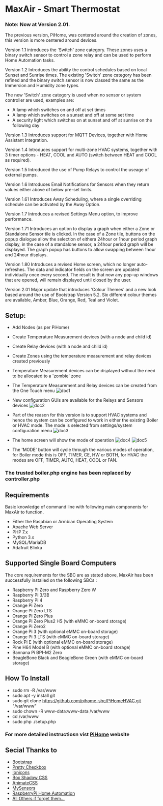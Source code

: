 # MaxAir - Smart Thermostat

### Note: Now at Version 2.01.

The previous version, PiHome, was centered around the creation of zones, this version is more centered around devices.

Version 1.1 introduces the 'Switch' zone category. These zones uses a binary switch sensor to control a zone relay and can be used to perform Home Automation tasks.

Version 1.2 Introduces the ability the control schedules based on local Sunset and Sunrise times. The existing 'Switch' zone category has been refined and the binary switch sensor is now classed the same as the Immersion and Humidity zone types.

The new 'Switch' zone category is used when no sensor or system controller are used, examples are:
* A lamp which switches on and off at set times
* A lamp which switches on a sunset and off at some set time
* A security light which switches on at sunset and off at sunrise on the following day

Version 1.3 Introduces support for MQTT Devices, together with Home Assistant Integration.

Version 1.4 Introduces support for multi-zone HVAC systems, together with 3 timer options - HEAT, COOL and AUTO (switch between HEAT and COOL as required).

Version 1.5 Introduced the use of Pump Relays to control the useage of external pumps.

Version 1.6 Introduces Email Notifications for Sensors when they return values either above of below pre-set limits.

Version 1.61 Introduces Away Scheduling, where a single overriding schedule can be activated by the Away Option.

Version 1.7 Introduces a revised Settings Menu option, to improve performance.

Version 1.71 Introduces an option to display a graph when either a Zone or Standalone Sensor tile is clicked. In the case of a Zone tile, buttons on the popup dialogue allow the selection of eithera 24hour or 1hour period graph display, in the case of a standalone sensor, a 24hour period graph will be displayed. The graph popup has buttons to allow swapping between 1hour and 24hour displays.

Version 1.80 Introduces a revised Home screen, which no longer auto-refreshes. The data and indicator fields on the screen are updated individually once every second. The result is that now any pop-up windows that are opened, will remain displayed until closed by the user. 

Version 2.01 Major update that introduces 'Colour Themes' and a new look based around the use of Bootstrap Version 5.2. Six different colour themes are available, Amber, Blue, Orange, Red, Teal and Violet.

## Setup:

* Add Nodes (as per PiHome)
* Create Temperature Measurement devices (with a node and child id)
* Create Relay devices (with a node and child id)
* Create Zones using the temperature measurement and relay devices created previously
* Temperature Measurement devices can be displayed without the need to be allocated to a 'zombie' zone

* The Temperature Measurement and Relay devices can be created from the One Touch menu
![doc1](https://user-images.githubusercontent.com/46624596/171923125-a4895306-a295-4c14-a2dc-f2c685e3aa1e.JPG)

* New configuration GUIs are available for the Relays and Sensors devices
![doc2](https://user-images.githubusercontent.com/46624596/171923178-8066063f-4e21-4e96-8649-a37da18db888.JPG)

* Part of the reason for this version is to support HVAC systems and hence the system can be configured to work in either the existing Boiler or HVAC mode. The mode is selected from settings/system configuration menu
![doc3](https://user-images.githubusercontent.com/46624596/171923242-5b36b742-b8bb-4090-9146-935aae59c03e.JPG)

* The home screen will show the mode of operation
![doc4](https://user-images.githubusercontent.com/46624596/171923332-72295169-8899-4d93-a675-d3fea62c4713.JPG)
![doc5](https://user-images.githubusercontent.com/46624596/171923351-65b4df03-78b9-4278-a503-47125d04507d.JPG)

* The 'MODE' button will cycle through the various modes of operation, for Boiler mode this is OFF, TIMER, CE, HW or BOTH, for HVAC the modes are OFF, TIMER, AUTO, HEAT, COOL or FAN.

### The trusted boiler.php engine has been replaced by controller.php

## Requirements
Basic knowledge of command line with following main components for MaxAir to function.
* Either the Raspbian or Armbian Operating System
* Apache Web Server
* PHP 7.x
* Python 3.x
* MySQL/MariaDB
* Adafruit Blinka

## Supported Single Board Computers
The core requirements for the SBC are as stated above, MaxAir has been successfully installed on the following SBCs :
* Raspberry Pi Zero and Raspberry Zero W 
* Raspberry Pi 3/3B
* Raspberry Pi 4
* Orange Pi Zero
* Orange Pi Zero LTS
* Orange Pi Zero Plus
* Orange Pi Zero Plus2 H5 (with eMMC on-board storage)
* Orange Pi Zero2
* Orange Pi 3 (with optional eMMC on-board storage)
* Orange Pi 3 LTS (with eMMC on-board storage)
* Rock Pi E (with optional eMMC on-board storage)
* Pine H64 Model B (with optional eMMC on-board storage)
* Bannana Pi BPI-M2 Zero
* BeagleBone Black and BeagleBone Green (with eMMC on-board storage)

## How To Install
* sudo rm -R /var/www
* sudo apt -y install git
* sudo git clone https://github.com/pihome-shc/PiHomeHVAC.git "/var/www"
* sudo chown -R www-data:www-data /var/www
* cd /var/www
* sudo php ./setup.php

### For more detailed instructiosn vist [PiHome](http://www.pihome.eu "PiHome - Smart Heating Control") website 


## Secial Thanks to

* [Bootstrap](https://getbootstrap.com/ "Bootstrap ")
* [Pretty Checkbox](http://www.cssscript.com/pretty-checkbox-radio-inputs-bootstrap-awesome-bootstrap-checkbox-css "Pretty Checkbox ")
* [Ionicons](http://ionicons.com "Ionicons ")
* [Box Shadow CSS](http://www.cssmatic.com/box-shadow "Box Shadow CSS")
* [AnimateCSS](https://daneden.github.io/animate.css "Animate.css ")
* [MySensors](https://www.mysensors.org "MySensors")
* [RaspberryPi Home Automation](http://pihome.harkemedia.de "RaspberryPi Home Automation")
* [All Others if forget them...](http://www.pihome.eu "All Others if forget them...")
